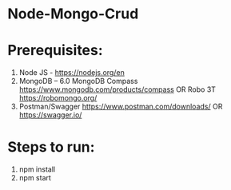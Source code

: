 # Node-Mongo-Crud

# Prerequisites:
  1. Node JS - https://nodejs.org/en
  2. MongoDB – 6.0
    MongoDB Compass https://www.mongodb.com/products/compass OR
    Robo 3T https://robomongo.org/
  3.	Postman/Swagger 
     https://www.postman.com/downloads/ OR
     https://swagger.io/

# Steps to run:
  1. npm install
  2. npm start
